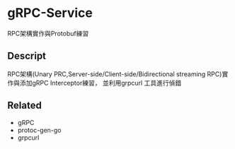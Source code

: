 # gRPC-Service

RPC架構實作與Protobuf練習

## Descript

RPC架構(Unary PRC,Server-side/Client-side/Bidirectional streaming RPC)實作與添加gRPC Interceptor練習，
並利用grpcurl 工具進行偵錯

## Related
* gRPC
* protoc-gen-go
* grpcurl
